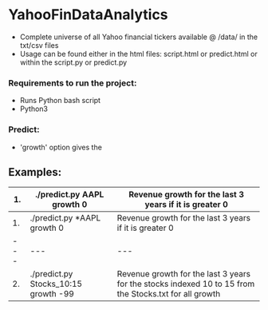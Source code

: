 # YahooFinDataAnalytics

* Complete universe of all Yahoo financial tickers available @ /data/ in the txt/csv files
* Usage can be found either in the html files: script.html or predict.html or within the script.py or predict.py

### Requirements to run the project:
* Runs Python bash script
* Python3

### Predict:

* 'growth' option gives the 

## Examples:

1.|./predict.py AAPL growth 0|Revenue growth for the last 3 years if it is greater 0|
--- | --- | --- |
1. |./predict.py *AAPL growth 0|Revenue growth for the last 3 years if it is greater 0| ---
--- | --- | --- |
2. |./predict.py Stocks_10:15 growth -99|Revenue growth for the last 3 years for the stocks indexed 10 to 15 from the Stocks.txt for all growth| ----
